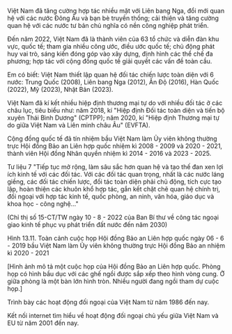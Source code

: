 Việt Nam đã tăng cường hợp tác nhiều mặt với Liên bang Nga, đổi mới quan hệ với các nước Đông Âu và bạn bè truyền thống; cải thiện và tăng cường quan hệ với các nước tư bản chủ nghĩa có nền công nghiệp phát triển.

Đến năm 2022, Việt Nam đã là thành viên của 63 tổ chức và diễn đàn khu vực, quốc tế; tham gia nhiều công ước, điều ước quốc tế; chủ động phát huy vai trò, sáng kiến đóng góp vào xây dựng, định hình các thể chế đa phương; hợp tác với cộng đồng quốc tế giải quyết các vấn đề toàn cầu.

Em có biết:
Việt Nam thiết lập quan hệ đối tác chiến lược toàn diện với 6 nước: Trung Quốc (2008), Liên bang Nga (2012), Ấn Độ (2016), Hàn Quốc (2022), Mỹ (2023), Nhật Bản (2023).

Việt Nam đã kí kết nhiều hiệp định thương mại tự do với nhiều đối tác ở các châu lục, tiêu biểu như: năm 2018, kí "Hiệp định Đối tác toàn diện và tiến bộ xuyên Thái Bình Dương" (CPTPP); năm 2020, kí "Hiệp định Thương mại tự do giữa Việt Nam và Liên minh châu Âu" (EVFTA).

Cộng đồng quốc tế đã tín nhiệm bầu Việt Nam làm Ủy viên không thường trực Hội đồng Bảo an Liên hợp quốc nhiệm kì 2008 - 2009 và 2020 - 2021, thành viên Hội đồng Nhân quyền nhiệm kì 2014 - 2016 và 2023 - 2025.

Tư liệu 7
"Tiếp tục mở rộng, làm sâu sắc hơn quan hệ và tạo thế đan xen lợi ích kinh tế với các đối tác. Với các đối tác quan trọng, nhất là các nước láng giềng, các đối tác chiến lược, đối tác toàn diện phải chủ động, tích cực tạo lập, hoàn thiện các khuôn khổ hợp tác, gắn kết chặt chẽ quan hệ chính trị, đối ngoại với hợp tác kinh tế, quốc phòng, an ninh, văn hóa, giáo dục và khoa học - công nghệ..."

(Chỉ thị số 15-CT/TW ngày 10 - 8 - 2022 của Ban Bí thư về công tác ngoại giao kinh tế phục vụ phát triển đất nước đến năm 2030)

Hình 13.11. Toàn cảnh cuộc họp Hội đồng Bảo an Liên hợp quốc ngày 06 - 6 - 2019 bầu Việt Nam làm Ủy viên không thường trực Hội đồng Bảo an nhiệm kì 2020 - 2021

[Hình ảnh mô tả một cuộc họp của Hội đồng Bảo an Liên hợp quốc. Phòng họp có hình bầu dục với các ghế ngồi được sắp xếp theo hình vòng cung. Ở giữa phòng là một bàn lớn hình tròn. Nhiều người đang ngồi tham dự cuộc họp.]

Trình bày các hoạt động đối ngoại của Việt Nam từ năm 1986 đến nay.

Kết nối internet tìm hiểu về hoạt động đối ngoại chủ yếu giữa Việt Nam và EU từ năm 2001 đến nay.